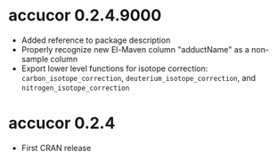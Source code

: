 # accucor 0.2.4.9000

* Added reference to package description
* Properly recognize new El-Maven column "adductName" as a non-sample column
* Export lower level functions for isotope correction: 
  `carbon_isotope_correction`, `deuterium_isotope_correction`, and
  `nitrogen_isotope_correction`

# accucor 0.2.4

* First CRAN release
